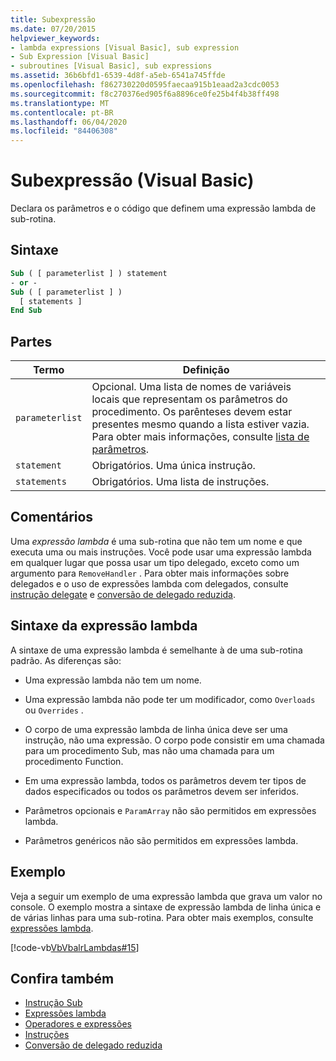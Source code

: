 ```yaml
---
title: Subexpressão
ms.date: 07/20/2015
helpviewer_keywords:
- lambda expressions [Visual Basic], sub expression
- Sub Expression [Visual Basic]
- subroutines [Visual Basic], sub expressions
ms.assetid: 36b6bfd1-6539-4d8f-a5eb-6541a745ffde
ms.openlocfilehash: f862730220d0595faecaa915b1eaad2a3cdc0053
ms.sourcegitcommit: f8c270376ed905f6a8896ce0fe25b4f4b38ff498
ms.translationtype: MT
ms.contentlocale: pt-BR
ms.lasthandoff: 06/04/2020
ms.locfileid: "84406308"
---
```

# <a name="sub-expression-visual-basic"></a>Subexpressão (Visual Basic)
Declara os parâmetros e o código que definem uma expressão lambda de sub-rotina.  
  
## <a name="syntax"></a>Sintaxe  
  
```vb  
Sub ( [ parameterlist ] ) statement  
- or -  
Sub ( [ parameterlist ] )  
  [ statements ]  
End Sub  
```  
  
## <a name="parts"></a>Partes  
  
|Termo|Definição|  
|---|---|  
|`parameterlist`|Opcional. Uma lista de nomes de variáveis locais que representam os parâmetros do procedimento. Os parênteses devem estar presentes mesmo quando a lista estiver vazia. Para obter mais informações, consulte [lista de parâmetros](../statements/parameter-list.md).|  
|`statement`|Obrigatórios. Uma única instrução.|  
|`statements`|Obrigatórios. Uma lista de instruções.|  
  
## <a name="remarks"></a>Comentários  
 Uma *expressão lambda* é uma sub-rotina que não tem um nome e que executa uma ou mais instruções. Você pode usar uma expressão lambda em qualquer lugar que possa usar um tipo delegado, exceto como um argumento para `RemoveHandler` . Para obter mais informações sobre delegados e o uso de expressões lambda com delegados, consulte [instrução delegate](../statements/delegate-statement.md) e [conversão de delegado reduzida](../../programming-guide/language-features/delegates/relaxed-delegate-conversion.md).  
  
## <a name="lambda-expression-syntax"></a>Sintaxe da expressão lambda  
 A sintaxe de uma expressão lambda é semelhante à de uma sub-rotina padrão. As diferenças são:  
  
- Uma expressão lambda não tem um nome.  
  
- Uma expressão lambda não pode ter um modificador, como `Overloads` ou `Overrides` .  
  
- O corpo de uma expressão lambda de linha única deve ser uma instrução, não uma expressão. O corpo pode consistir em uma chamada para um procedimento Sub, mas não uma chamada para um procedimento Function.  
  
- Em uma expressão lambda, todos os parâmetros devem ter tipos de dados especificados ou todos os parâmetros devem ser inferidos.  
  
- Parâmetros opcionais e `ParamArray` não são permitidos em expressões lambda.  
  
- Parâmetros genéricos não são permitidos em expressões lambda.  
  
## <a name="example"></a>Exemplo  
 Veja a seguir um exemplo de uma expressão lambda que grava um valor no console. O exemplo mostra a sintaxe de expressão lambda de linha única e de várias linhas para uma sub-rotina. Para obter mais exemplos, consulte [expressões lambda](../../programming-guide/language-features/procedures/lambda-expressions.md).  
  
 [!code-vb[VbVbalrLambdas#15](~/samples/snippets/visualbasic/VS_Snippets_VBCSharp/VbVbalrLambdas/VB/Class1.vb#15)]  
  
## <a name="see-also"></a>Confira também

- [Instrução Sub](../statements/sub-statement.md)
- [Expressões lambda](../../programming-guide/language-features/procedures/lambda-expressions.md)
- [Operadores e expressões](../../programming-guide/language-features/operators-and-expressions/index.md)
- [Instruções](../../programming-guide/language-features/statements.md)
- [Conversão de delegado reduzida](../../programming-guide/language-features/delegates/relaxed-delegate-conversion.md)
